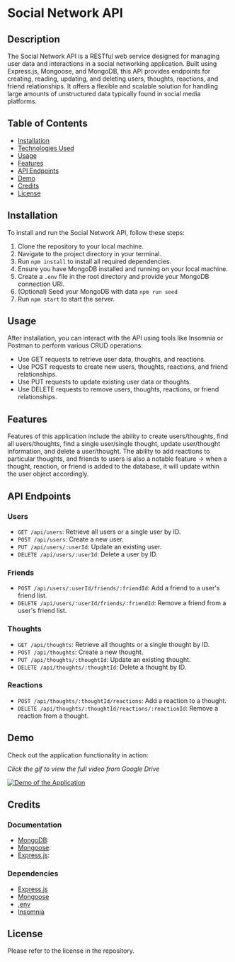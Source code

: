 # Social Network API

## Description

The Social Network API is a RESTful web service designed for managing user data and interactions in a social networking application. Built using Express.js, Mongoose, and MongoDB, this API provides endpoints for creating, reading, updating, and deleting users, thoughts, reactions, and friend relationships. It offers a flexible and scalable solution for handling large amounts of unstructured data typically found in social media platforms.

## Table of Contents
* [Installation](#installation)
* [Technologies Used](#technologies-used)
* [Usage](#usage)
* [Features](#features)
* [API Endpoints](#api-endpoints)
* [Demo](#demo)
* [Credits](#credits)
* [License](#license)

## Installation

To install and run the Social Network API, follow these steps:

1. Clone the repository to your local machine.
2. Navigate to the project directory in your terminal.
3. Run `npm install` to install all required dependencies.
4. Ensure you have MongoDB installed and running on your local machine.
5. Create a `.env` file in the root directory and provide your MongoDB connection URI.
6. (Optional) Seed your MongoDB with data `npm run seed`
7. Run `npm start` to start the server.

## Usage

After installation, you can interact with the API using tools like Insomnia or Postman to perform various CRUD operations:

- Use GET requests to retrieve user data, thoughts, and reactions.
- Use POST requests to create new users, thoughts, reactions, and friend relationships.
- Use PUT requests to update existing user data or thoughts.
- Use DELETE requests to remove users, thoughts, reactions, or friend relationships.

## Features

Features of this application include the ability to create users/thoughts, find all users/thoughts, find a single user/single thought, update user/thought information, and delete a user/thought. The ability to add reactions to particular thoughts, and friends to users is also a notable feature -> when a thought, reaction, or friend is added to the database, it will update within the user object accordingly.

## API Endpoints

### Users
- `GET /api/users`: Retrieve all users or a single user by ID.
- `POST /api/users`: Create a new user.
- `PUT /api/users/:userId`: Update an existing user.
- `DELETE /api/users/:userId`: Delete a user by ID.

### Friends
- `POST /api/users/:userId/friends/:friendId`: Add a friend to a user's friend list.
- `DELETE /api/users/:userId/friends/:friendId`: Remove a friend from a user's friend list.

### Thoughts
- `GET /api/thoughts`: Retrieve all thoughts or a single thought by ID.
- `POST /api/thoughts`: Create a new thought.
- `PUT /api/thoughts/:thoughtId`: Update an existing thought.
- `DELETE /api/thoughts/:thoughtId`: Delete a thought by ID.

### Reactions
- `POST /api/thoughts/:thoughtId/reactions`: Add a reaction to a thought.
- `DELETE /api/thoughts/:thoughtId/reactions/:reactionId`: Remove a reaction from a thought.

## Demo

Check out the application functionality in action: 

*Click the gif to view the full video from Google Drive*

[![Demo of the Application](images/demo.gif)](https://drive.google.com/file/d/1ybK6gS3WK2b2Q72avJJwmmtkudY68zP5/view)


## Credits

### Documentation

- [MongoDB](https://www.mongodb.com/): 
- [Mongoose](https://mongoosejs.com/): 
- [Express.js](https://expressjs.com/):

### Dependencies

- [Express.js](https://www.npmjs.com/package/express)
- [Mongoose](https://www.npmjs.com/package/mongoose)
- [.env](https://www.npmjs.com/package/dotenv)
- [Insomnia](https://insomnia.rest/)


## License

Please refer to the license in the repository.